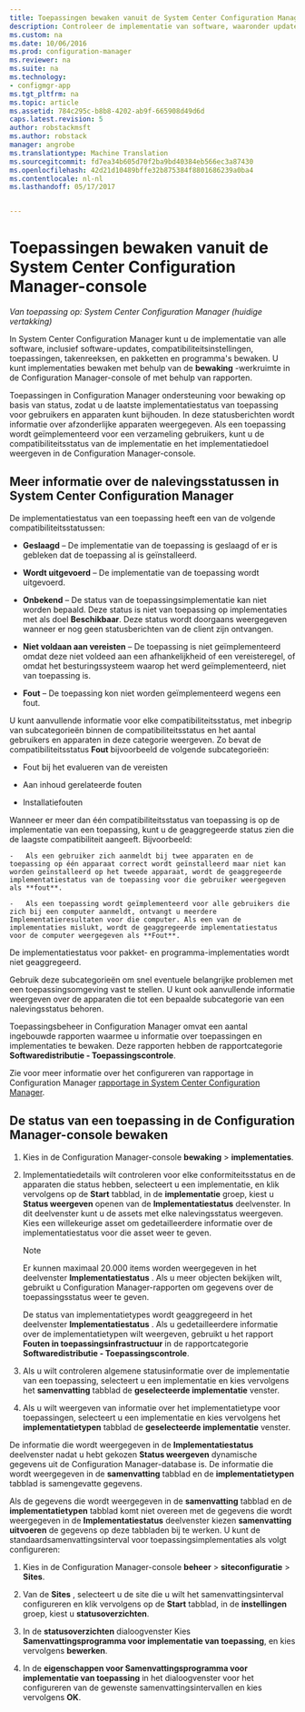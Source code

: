 ```yaml
---
title: Toepassingen bewaken vanuit de System Center Configuration Manager-console | Microsoft-documenten
description: Controleer de implementatie van software, waaronder updates, compatibiliteitsinstellingen en toepassingen met behulp van de werkruimte voor bewaking in Configuration Manager.
ms.custom: na
ms.date: 10/06/2016
ms.prod: configuration-manager
ms.reviewer: na
ms.suite: na
ms.technology:
- configmgr-app
ms.tgt_pltfrm: na
ms.topic: article
ms.assetid: 784c295c-b8b8-4202-ab9f-665908d49d6d
caps.latest.revision: 5
author: robstackmsft
ms.author: robstack
manager: angrobe
ms.translationtype: Machine Translation
ms.sourcegitcommit: fd7ea34b605d70f2ba9bd40384eb566ec3a87430
ms.openlocfilehash: 42d21d10489bffe32b875384f8801686239a0ba4
ms.contentlocale: nl-nl
ms.lasthandoff: 05/17/2017


---
```

# <a name="monitor-applications-from-the-system-center-configuration-manager-console"></a>Toepassingen bewaken vanuit de System Center Configuration Manager-console

*Van toepassing op: System Center Configuration Manager (huidige vertakking)*


In System Center Configuration Manager kunt u de implementatie van alle software, inclusief software-updates, compatibiliteitsinstellingen, toepassingen, takenreeksen, en pakketten en programma's bewaken. U kunt implementaties bewaken met behulp van de **bewaking** -werkruimte in de Configuration Manager-console of met behulp van rapporten.  

 Toepassingen in Configuration Manager ondersteuning voor bewaking op basis van status, zodat u de laatste implementatiestatus van toepassing voor gebruikers en apparaten kunt bijhouden. In deze statusberichten wordt informatie over afzonderlijke apparaten weergegeven. Als een toepassing wordt geïmplementeerd voor een verzameling gebruikers, kunt u de compatibiliteitsstatus van de implementatie en het implementatiedoel weergeven in de Configuration Manager-console.  

## <a name="learn-about-compliance-states-in-system-center-configuration-manager"></a>Meer informatie over de nalevingsstatussen in System Center Configuration Manager
 De implementatiestatus van een toepassing heeft een van de volgende compatibiliteitsstatussen:  

-   **Geslaagd** – De implementatie van de toepassing is geslaagd of er is gebleken dat de toepassing al is geïnstalleerd.  

-   **Wordt uitgevoerd** – De implementatie van de toepassing wordt uitgevoerd.  

-   **Onbekend** – De status van de toepassingsimplementatie kan niet worden bepaald. Deze status is niet van toepassing op implementaties met als doel **Beschikbaar**. Deze status wordt doorgaans weergegeven wanneer er nog geen statusberichten van de client zijn ontvangen.  

-   **Niet voldaan aan vereisten** – De toepassing is niet geïmplementeerd omdat deze niet voldeed aan een afhankelijkheid of een vereisteregel, of omdat het besturingssysteem waarop het werd geïmplementeerd, niet van toepassing is.  

-   **Fout** – De toepassing kon niet worden geïmplementeerd wegens een fout.  

U kunt aanvullende informatie voor elke compatibiliteitsstatus, met inbegrip van subcategorieën binnen de compatibiliteitsstatus en het aantal gebruikers en apparaten in deze categorie weergeven. Zo bevat de compatibiliteitsstatus **Fout** bijvoorbeeld de volgende subcategorieën:  

-   Fout bij het evalueren van de vereisten  

-   Aan inhoud gerelateerde fouten  

-   Installatiefouten  

 Wanneer er meer dan één compatibiliteitsstatus van toepassing is op de implementatie van een toepassing, kunt u de geaggregeerde status zien die de laagste compatibiliteit aangeeft. Bijvoorbeeld:  

    -   Als een gebruiker zich aanmeldt bij twee apparaten en de toepassing op één apparaat correct wordt geïnstalleerd maar niet kan worden geïnstalleerd op het tweede apparaat, wordt de geaggregeerde implementatiestatus van de toepassing voor die gebruiker weergegeven als **fout**.  

    -   Als een toepassing wordt geïmplementeerd voor alle gebruikers die zich bij een computer aanmeldt, ontvangt u meerdere Implementatieresultaten voor die computer. Als een van de implementaties mislukt, wordt de geaggregeerde implementatiestatus voor de computer weergegeven als **Fout**.  

De implementatiestatus voor pakket- en programma-implementaties wordt niet geaggregeerd.  

 Gebruik deze subcategorieën om snel eventuele belangrijke problemen met een toepassingsomgeving vast te stellen. U kunt ook aanvullende informatie weergeven over de apparaten die tot een bepaalde subcategorie van een nalevingsstatus behoren.  

 Toepassingsbeheer in Configuration Manager omvat een aantal ingebouwde rapporten waarmee u informatie over toepassingen en implementaties te bewaken. Deze rapporten hebben de rapportcategorie **Softwaredistributie - Toepassingscontrole**.  

 Zie voor meer informatie over het configureren van rapportage in Configuration Manager [rapportage in System Center Configuration Manager](../../core/servers/manage/reporting.md).  

## <a name="monitor-the-state-of-an-application-in-the-configuration-manager-console"></a>De status van een toepassing in de Configuration Manager-console bewaken  

1.  Kies in de Configuration Manager-console **bewaking** > **implementaties**.  

3.  Implementatiedetails wilt controleren voor elke conformiteitsstatus en de apparaten die status hebben, selecteert u een implementatie, en klik vervolgens op de **Start** tabblad, in de **implementatie** groep, kiest u **Status weergeven** openen van de **Implementatiestatus** deelvenster. In dit deelvenster kunt u de assets met elke nalevingsstatus weergeven. Kies een willekeurige asset om gedetailleerdere informatie over de implementatiestatus voor die asset weer te geven.  

    > [!NOTE]  
    >  Er kunnen maximaal 20.000 items worden weergegeven in het deelvenster **Implementatiestatus** . Als u meer objecten bekijken wilt, gebruikt u Configuration Manager-rapporten om gegevens over de toepassingsstatus weer te geven.  
    >   
    >  De status van implementatietypes wordt geaggregeerd in het deelvenster **Implementatiestatus** . Als u gedetailleerdere informatie over de implementatietypen wilt weergeven, gebruikt u het rapport **Fouten in toepassingsinfrastructuur** in de rapportcategorie **Softwaredistributie - Toepassingscontrole**.  

4.  Als u wilt controleren algemene statusinformatie over de implementatie van een toepassing, selecteert u een implementatie en kies vervolgens het **samenvatting** tabblad de **geselecteerde implementatie** venster.  

5.  Als u wilt weergeven van informatie over het implementatietype voor toepassingen, selecteert u een implementatie en kies vervolgens het **implementatietypen** tabblad de **geselecteerde implementatie** venster.  

De informatie die wordt weergegeven in de **Implementatiestatus** deelvenster nadat u hebt gekozen **Status weergeven** dynamische gegevens uit de Configuration Manager-database is. De informatie die wordt weergegeven in de **samenvatting** tabblad en de **implementatietypen** tabblad is samengevatte gegevens.

Als de gegevens die wordt weergegeven in de **samenvatting** tabblad en de **implementatietypen** tabblad komt niet overeen met de gegevens die wordt weergegeven in de **Implementatiestatus** deelvenster kiezen **samenvatting uitvoeren** de gegevens op deze tabbladen bij te werken. U kunt de standaardsamenvattingsinterval voor toepassingsimplementaties als volgt configureren:  

1. Kies in de Configuration Manager-console **beheer** > **siteconfiguratie** > **Sites**.

2. Van de **Sites** , selecteert u de site die u wilt het samenvattingsinterval configureren en klik vervolgens op de **Start** tabblad, in de **instellingen** groep, kiest u **statusoverzichten**.

3. In de **statusoverzichten** dialoogvenster Kies **Samenvattingsprogramma voor implementatie van toepassing**, en kies vervolgens **bewerken**.  

4. In de **eigenschappen voor Samenvattingsprogramma voor implementatie van toepassing** in het dialoogvenster voor het configureren van de gewenste samenvattingsintervallen en kies vervolgens **OK**.  

